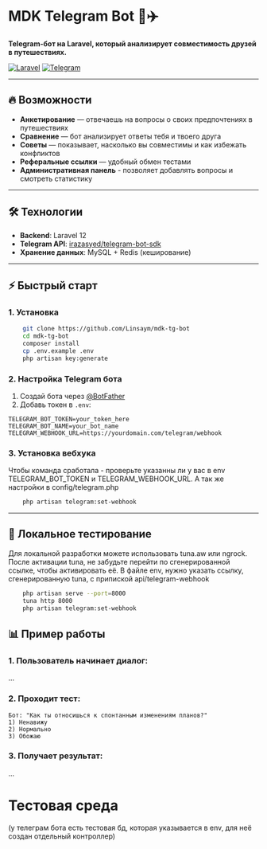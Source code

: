 # MDK Telegram Bot 🤖✈️

**Telegram-бот на Laravel, который анализирует совместимость друзей в путешествиях.**

[![Laravel](https://img.shields.io/badge/Laravel-FF2D20?style=for-the-badge&logo=laravel&logoColor=white)](https://laravel.com)
[![Telegram](https://img.shields.io/badge/Telegram-2CA5E0?style=for-the-badge&logo=telegram&logoColor=white)](https://core.telegram.org/bots/api)

---

## 🔥 Возможности

- **Анкетирование** — отвечаешь на вопросы о своих предпочтениях в путешествиях
- **Сравнение** — бот анализирует ответы тебя и твоего друга
- **Советы** — показывает, насколько вы совместимы и как избежать конфликтов
- **Реферальные ссылки** — удобный обмен тестами
- **Административная панель** - позволяет добавлять вопросы и смотреть статистику

---

## 🛠 Технологии

- **Backend**: Laravel 12
- **Telegram API**: [irazasyed/telegram-bot-sdk](https://github.com/irazasyed/telegram-bot-sdk)
- **Хранение данных**: MySQL + Redis (кеширование)

---

## ⚡️ Быстрый старт

### 1. Установка

```bash
    git clone https://github.com/Linsaym/mdk-tg-bot
    cd mdk-tg-bot
    composer install
    cp .env.example .env
    php artisan key:generate
```

### 2. Настройка Telegram бота

1. Создай бота через [@BotFather](https://t.me/BotFather)
2. Добавь токен в `.env`:

```dotenv
TELEGRAM_BOT_TOKEN=your_token_here
TELEGRAM_BOT_NAME=your_bot_name
TELEGRAM_WEBHOOK_URL=https://yourdomain.com/telegram/webhook
```

### 3. Установка вебхука

Чтобы команда сработала - проверьте указанны ли у вас в env
TELEGRAM_BOT_TOKEN и TELEGRAM_WEBHOOK_URL. А так же настройки в config/telegram.php

```bash
    php artisan telegram:set-webhook
```

---

## 🔧 Локальное тестирование

Для локальной разработки можете использовать tuna.aw или ngrock. После активации tuna, не забудьте перейти по
сгенерированной ссылке, чтобы активировать её.
В файле env, нужно указать ссылку, сгенерированную tuna, с припиской api/telegram-webhook

```bash
    php artisan serve --port=8000
    tuna http 8000
    php artisan telegram:set-webhook
```

## 📊 Пример работы

### 1. Пользователь начинает диалог:

...

### 2. Проходит тест:

```  
Бот: "Как ты относишься к спонтанным изменениям планов?"  
1) Ненавижу  
2) Нормально  
3) Обожаю  
```  

### 3. Получает результат:

...

# Тестовая среда

(у телеграм бота есть тестовая бд, которая указывается в env, для неё создан отдельный контроллер)